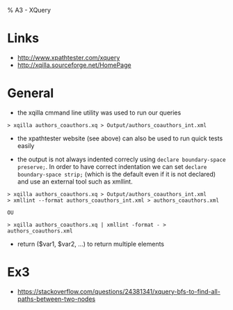 % A3 - XQuery

# Links

* http://www.xpathtester.com/xquery
* http://xqilla.sourceforge.net/HomePage

# General

* the xqilla cmmand line utility was used to run our queries
~~~
> xqilla authors_coauthors.xq > Output/authors_coauthors_int.xml
~~~

* the xpathtester website (see above) can also be used to run quick tests easily

* the output is not always indented correcly using ```declare boundary-space preserve;```.
In order to have correct indentation we can set ```declare boundary-space strip;```
(which is the default even if it is not declared) and use an external tool such
as xmllint.
~~~
> xqilla authors_coauthors.xq > Output/authors_coauthors_int.xml
> xmllint --format authors_coauthors_int.xml > authors_coauthors.xml

OU

> xqilla authors_coauthors.xq | xmllint -format - > authors_coauthors.xml
~~~

* return ($var1, $var2, ...) to return multiple elements

# Ex3

* https://stackoverflow.com/questions/24381341/xquery-bfs-to-find-all-paths-between-two-nodes
